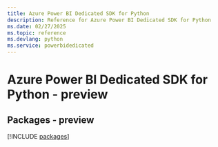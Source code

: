 ```yaml
---
title: Azure Power BI Dedicated SDK for Python
description: Reference for Azure Power BI Dedicated SDK for Python
ms.date: 02/27/2025
ms.topic: reference
ms.devlang: python
ms.service: powerbidedicated
---
```

# Azure Power BI Dedicated SDK for Python - preview
## Packages - preview
[!INCLUDE [packages](power-bi-dedicated-index.md)]